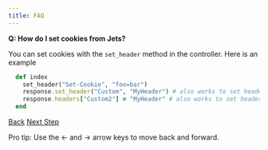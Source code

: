 ```yaml
---
title: FAQ
---
```


**Q: How do I set cookies from Jets?**

You can set cookies with the `set_header` method in the controller.  Here is an example

```ruby
  def index
    set_header("Set-Cookie", "foo=bar")
    response.set_header("Custom", "MyHeader") # also works to set headers
    response.headers["Custom2"] = "MyHeader" # also works to set headers
  end
```

<a id="prev" class="btn btn-basic" href="{% link _docs/next-steps.md %}">Back</a>
<a id="next" class="btn btn-primary" href="{% link reference.md %}">Next Step</a>
<p class="keyboard-tip">Pro tip: Use the <- and -> arrow keys to move back and forward.</p>
